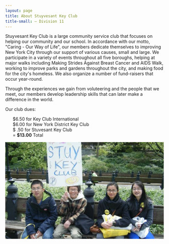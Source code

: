```yaml
---
layout: page
title: About Stuyvesant Key Club
title-small: – Division 11
---
```

<style>ul {list-style:none;}</style>
<!-- css -->
Stuyvesant Key Club is a large community service club that focuses on helping our community and our school. In accordance with our motto, "Caring - Our Way of Life", our members dedicate themselves to improving New York City through our support of various causes, small and large. We participate in a variety of events throughout all five boroughs, helping at major walks including Making Strides Against Breast Cancer and AIDS Walk, working to improve parks and gardens throughout the city, and making food for the city's homeless. We also organize a number of fund-raisers that occur year-round. 

Through the experiences we gain from voluteering and the people that we meet, our members develop leadership skills that can later make a difference in the world.

Our club dues:
<ul>
<li> $6.50 for Key Club International</li>
<li> $6.00 for New York District Key Club</li>
<li> $ .50 for Stuvesant Key Club</li>
<li> = <strong>$13.00</strong> Total</li>
</ul>

<div class="text-center">
    <img src="/img/photos/stuykc.jpg" alt="Stuyvesant Key Club">
</div>
